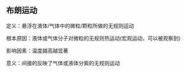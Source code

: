 

## 布朗运动

定义：悬浮在液体/气体中的微粒/颗粒所做的无规则运动

根本原因：液体或气体分子对微粒的无规则热运动(宏观运动，可以被观察到)

影响因素：温度越高越显著

意义：间接的反映了气体或液体分紫的无规则运动